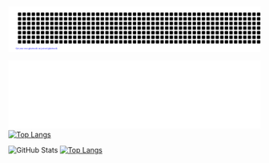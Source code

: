 ![gitartwork](gitartwork.svg)

![GitHub Metrics](metrics.svg)
[![Top Langs](https://github-readme-stats.vercel.app/api/top-langs/?username=ShotaHayashi0601&layout=compact)](https://github.com/anuraghazra/github-readme-stats)

![GitHub Stats](https://github-readme-stats.vercel.app/api?username=ShotaHayashi0601&show_icons=true&theme=tokyonight)
[![Top Langs](https://github-readme-stats.vercel.app/api/top-langs/?username=ShotaHayashi0601&layout=compact)](https://github.com/anuraghazra/github-readme-stats)
